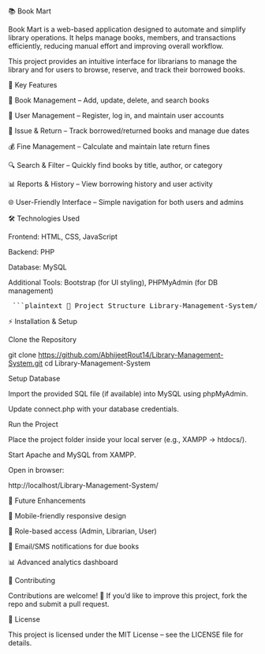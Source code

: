 📚 Book Mart

Book Mart is a web-based application designed to automate and simplify library operations. It helps manage books, members, and transactions efficiently, reducing manual effort and improving overall workflow.

This project provides an intuitive interface for librarians to manage the library and for users to browse, reserve, and track their borrowed books.

🚀 Key Features

📖 Book Management – Add, update, delete, and search books

👥 User Management – Register, log in, and maintain user accounts

🔄 Issue & Return – Track borrowed/returned books and manage due dates

💰 Fine Management – Calculate and maintain late return fines

🔍 Search & Filter – Quickly find books by title, author, or category

📊 Reports & History – View borrowing history and user activity

🌐 User-Friendly Interface – Simple navigation for both users and admins

🛠️ Technologies Used

Frontend: HTML, CSS, JavaScript

Backend: PHP

Database: MySQL

Additional Tools: Bootstrap (for UI styling), PHPMyAdmin (for DB management)

<pre> ```plaintext 📂 Project Structure Library-Management-System/ │── index.html # Landing page │── homepage.php # Main dashboard │── register.php # User registration │── login.php # User login (if included) │── books.html # Book listing │── cart.html # Cart functionality │── checkout.html # Checkout process │── feedbackform.php # Feedback system │── suggestionsform.php # Suggestions form │── profile.html # User profile page │── connect.php # Database connection │── scripts.js # Frontend scripts │── style_db.css # DB-specific styling │── styles.css # Global styles │── library video.mp4 # Demo video │── README.md # Documentation └── assets/ # Images, logos, etc. ``` </pre>
⚡ Installation & Setup

Clone the Repository

git clone https://github.com/AbhijeetRout14/Library-Management-System.git
cd Library-Management-System


Setup Database

Import the provided SQL file (if available) into MySQL using phpMyAdmin.

Update connect.php with your database credentials.

Run the Project

Place the project folder inside your local server (e.g., XAMPP → htdocs/).

Start Apache and MySQL from XAMPP.

Open in browser:

http://localhost/Library-Management-System/

📌 Future Enhancements

📲 Mobile-friendly responsive design

🔑 Role-based access (Admin, Librarian, User)

🔔 Email/SMS notifications for due books

📊 Advanced analytics dashboard

🤝 Contributing

Contributions are welcome! 🎉
If you’d like to improve this project, fork the repo and submit a pull request.

📜 License

This project is licensed under the MIT License – see the LICENSE file for details.
